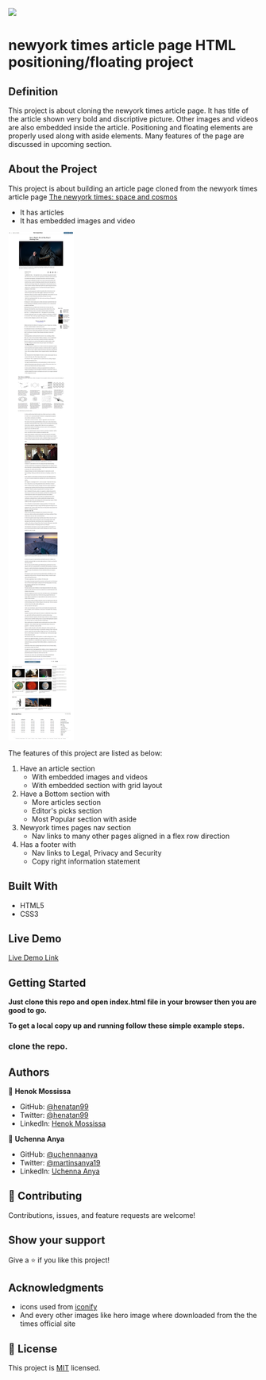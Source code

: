 ![](https://img.shields.io/badge/Microverse-blueviolet)

# newyork times article page HTML positioning/floating project

## Definition

This project is about cloning the newyork times article page. It has title of the article shown very bold and discriptive picture. Other images and videos are also embedded inside the article. Positioning and floating elements are properly used along with aside elements. Many features of the page are discussed in upcoming section. 

## About the Project

This project is about building an article page cloned from the newyork times article page [The newyork times: space and cosmos](https://www.nytimes.com/2014/03/18/science/space/detection-of-waves-in-space-buttresses-landmark-theory-of-big-bang.html?_r=0)

- It has articles
- It has embedded images and video


![screenshot](./assets/images/screenshot.png)

The features of this project are listed as below:

1. Have an article section
   - With embedded images and videos
   - With embedded section with grid layout
2. Have a Bottom section with
   - More articles section
   - Editor's picks section
   - Most Popular section with aside
3. Newyork times pages nav section
   - Nav links to many other pages aligned in a flex row direction
4. Has a footer with
   - Nav links to Legal, Privacy and Security
   - Copy right information statement

## Built With

- HTML5
- CSS3

## Live Demo

[Live Demo Link](file:///E:/Microverse/the-odin-project/newyork-times/index.html#)

## Getting Started

**Just clone this repo and open index.html file in your browser then you are good to go.**

**To get a local copy up and running follow these simple example steps.**

### clone the repo.

## Authors

👤 **Henok Mossissa**

- GitHub: [@henatan99](https://github.com/henatan99)
- Twitter: [@henatan99](https://twitter.com/henatan99)
- LinkedIn: [Henok Mossissa](https://www.linkedin.com/in/henok-mekonnen-2a251613/)

👤 **Uchenna Anya**

- GitHub: [@uchennaanya](https://github.com/uchennaanya)
- Twitter: [@martinsanya19](https://twitter.com/martinsanya19)
- LinkedIn: [Uchenna Anya](https://www.linkedin.com/in/uchenna-anya/)

## 🤝 Contributing

Contributions, issues, and feature requests are welcome!

## Show your support

Give a ⭐️ if you like this project!

## Acknowledgments

- icons used from [iconify](https://fontawesome.com/)
- And every other images like hero image where downloaded from the the times official site

## 📝 License

This project is [MIT](./LICENSE) licensed.
